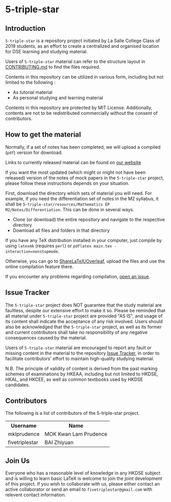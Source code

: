 # 5-triple-star

## Introduction

<p><code>5-triple-star</code> is a repository project initiated by La Salle College Class of 2019 students, as an effort to create a centralized and organised location for DSE learning and studying material. </p>

<p>Users of <code>5-triple-star</code> material can refer to the structure layout in <a href="https://github.com/mklprudence/5-triple-star/blob/master/CONTRIBUTING.md">CONTRIBUTING.md</a> to find the files required. </p>

<p>Contents in this repository can be utilized in various form, including but not limited to the following : </p>

- As tutorial material
- As personal studying and learning material

<p>Contents in this repository are protected by MIT License. Additionally, contents are not to be redistributed commercially without the consent of contributors.

## How to get the material

<p>Normally, if a set of notes has been completed, we will upload a compiled (<code>pdf</code>) version for download.</p>

<p>Links to currently released material can be found on <a href=https://fivetriplestar.github.io/>our website</a></p>

<p>If you want the most updated (which might or might not have been released) version of the notes of mock papers in the <code>5-triple-star</code> project, please follow these instructions depends on your situation.</p>

<p>First, download the directory which sets of material you will need. For example, if you need the differentiation set of notes in the M2 syllabus, it shall be <code>5-triple-star/resources/Mathematics EP M2/Notes/Differentiation</code>. This can be done in several ways.</p>

- Clone (or download) the entire repository and navigate to the respective directory
- Download all files and folders in that directory

<p>If you have any TeX distribution installed in your computer, just compile by using <code>latexmk</code> (requires <code>perl</code>) or <code>pdflatex main.tex -interaction=nonstopmode</code>.</p>

<p>Otherwise, you can go to <a href=https://www.overleaf.com/>ShareLaTeX/Overleaf</a>, upload the files and use the online compilation feature there.</p>

<p>If you encounter any problems regarding compilation, <a href="https://github.com/mklprudence/5-triple-star/issues">open an issue</a>.</p>

## Issue Tracker

<p>The <code>5-triple-star</code> project does NOT guarantee that the study material are faultless, despite our extensive effort to make it so. Please be reminded that all material under <code>5-triple-star</code> project are provided "AS IS", and usage of its content shall indicate the acceptance of any risk involved. Users should also be acknowledged that the <code>5-triple-star</code> project, as well as its former and current contributors shall take no responsibility of any negative consequences caused by the material. </p>

<p>Users of <code>5-triple-star</code> material are encouraged to report any fault or missing content in the material to the repository <a href="https://github.com/mklprudence/5-triple-star/issues">Issue Tracker</a>, in order to facilitate contributors' effort to maintain high-quality studying material. </p>

<p>N.B. The principle of validity of content is derived from the past marking schemes of examinations by HKEAA, including but not limited to HKDSE, HKAL, and HKCEE, as well as common textbooks used by HKDSE candidates. </p>

## Contributors
<p>The following is a list of contributors of the 5-triple-star project. </p>

<table>
    <tr>
        <th>Username</th>
        <th>Name</th>
    </tr>
    <tr>
        <td>mklprudence</td>
        <td>MOK Kwan Lam Prudence</td>
    </tr>
    <tr>
        <td>fivetriplestar</td>
        <td>BAI Zhiyuan</td>
    </tr>
</table>

## Join Us

<p>Everyone who has a reasonable level of knowledge in any HKDSE subject and is willing to learn basic LaTeX is welcome to join the joint development of this project. If you wish to collaborate with us, please either contact an active collaborator or send an email to <code>fivetriplestar@gmail.com</code> with relevent contact information. </p>
